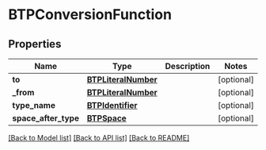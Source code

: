 # BTPConversionFunction

## Properties
Name | Type | Description | Notes
------------ | ------------- | ------------- | -------------
**to** | [**BTPLiteralNumber**](BTPLiteralNumber.md) |  | [optional] 
**_from** | [**BTPLiteralNumber**](BTPLiteralNumber.md) |  | [optional] 
**type_name** | [**BTPIdentifier**](BTPIdentifier.md) |  | [optional] 
**space_after_type** | [**BTPSpace**](BTPSpace.md) |  | [optional] 

[[Back to Model list]](../README.md#documentation-for-models) [[Back to API list]](../README.md#documentation-for-api-endpoints) [[Back to README]](../README.md)


